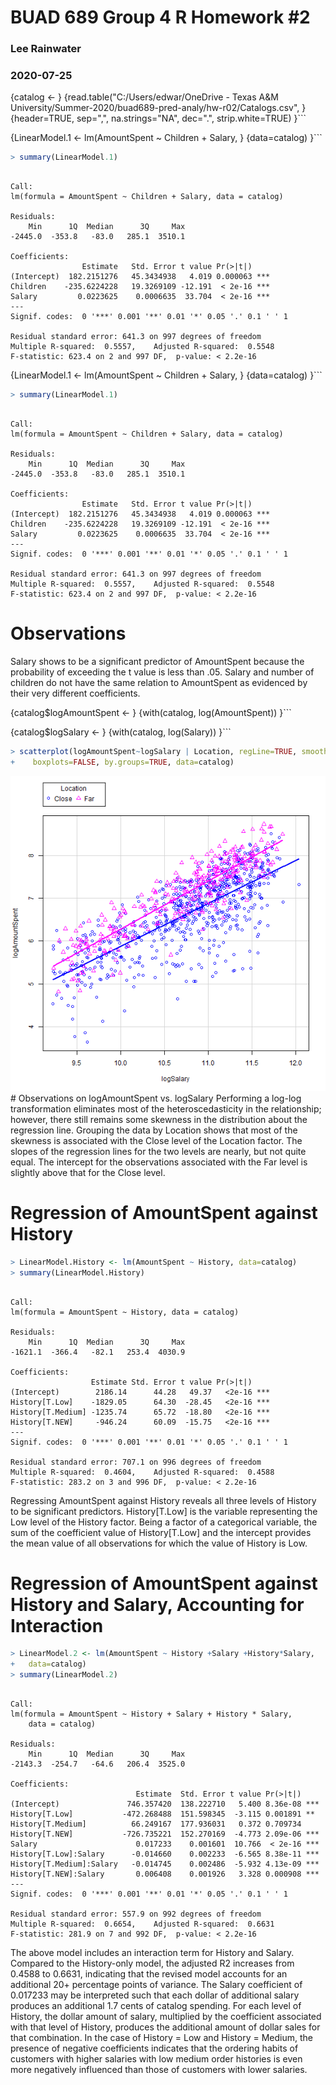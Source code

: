 <!-- R Commander Markdown Template -->

BUAD 689 Group 4 R Homework #2
=======================

### Lee Rainwater

### 2020-07-25








{catalog <-
} {read.table("C:/Users/edwar/OneDrive - Texas A&M University/Summer-2020/buad689-pred-analy/hw-r02/Catalogs.csv",
} {header=TRUE, sep=",", na.strings="NA", dec=".", strip.white=TRUE)
}```



{LinearModel.1 <- lm(AmountSpent ~ Children + Salary,
} {data=catalog)
}```



```r
> summary(LinearModel.1)
```

```

Call:
lm(formula = AmountSpent ~ Children + Salary, data = catalog)

Residuals:
    Min      1Q  Median      3Q     Max 
-2445.0  -353.8   -83.0   285.1  3510.1 

Coefficients:
                Estimate   Std. Error t value Pr(>|t|)    
(Intercept)  182.2151276   45.3434938   4.019 0.000063 ***
Children    -235.6224228   19.3269109 -12.191  < 2e-16 ***
Salary         0.0223625    0.0006635  33.704  < 2e-16 ***
---
Signif. codes:  0 '***' 0.001 '**' 0.01 '*' 0.05 '.' 0.1 ' ' 1

Residual standard error: 641.3 on 997 degrees of freedom
Multiple R-squared:  0.5557,	Adjusted R-squared:  0.5548 
F-statistic: 623.4 on 2 and 997 DF,  p-value: < 2.2e-16
```




{LinearModel.1 <- lm(AmountSpent ~ Children + Salary,
} {data=catalog)
}```


```r
> summary(LinearModel.1)
```

```

Call:
lm(formula = AmountSpent ~ Children + Salary, data = catalog)

Residuals:
    Min      1Q  Median      3Q     Max 
-2445.0  -353.8   -83.0   285.1  3510.1 

Coefficients:
                Estimate   Std. Error t value Pr(>|t|)    
(Intercept)  182.2151276   45.3434938   4.019 0.000063 ***
Children    -235.6224228   19.3269109 -12.191  < 2e-16 ***
Salary         0.0223625    0.0006635  33.704  < 2e-16 ***
---
Signif. codes:  0 '***' 0.001 '**' 0.01 '*' 0.05 '.' 0.1 ' ' 1

Residual standard error: 641.3 on 997 degrees of freedom
Multiple R-squared:  0.5557,	Adjusted R-squared:  0.5548 
F-statistic: 623.4 on 2 and 997 DF,  p-value: < 2.2e-16
```
# Observations
Salary shows to be a significant predictor of AmountSpent because the probability of exceeding the t value is less than .05. Salary and number of children do not have the same relation to AmountSpent as evidenced by their very different coefficients.


{catalog$logAmountSpent <-
} {with(catalog, log(AmountSpent))
}```



{catalog$logSalary <-
} {with(catalog, log(Salary))
}```



```r
> scatterplot(logAmountSpent~logSalary | Location, regLine=TRUE, smooth=FALSE,
+    boxplots=FALSE, by.groups=TRUE, data=catalog)
```

<img src="figure/unnamed-chunk-5-1.png" title="plot of chunk unnamed-chunk-5" alt="plot of chunk unnamed-chunk-5" width="750" />
# Observations on logAmountSpent vs. logSalary
Performing a log-log transformation eliminates most of the heteroscedasticity in the relationship; however, there still remains some skewness in the distribution about the regression line.
Grouping the data by Location shows that most of the skewness is associated with the Close level of the Location factor.
The slopes of the regression lines for the two levels are nearly, but not quite equal. The intercept for the observations associated with the Far level is slightly above that for the Close level.

# Regression of AmountSpent against History


```r
> LinearModel.History <- lm(AmountSpent ~ History, data=catalog)
> summary(LinearModel.History)
```

```

Call:
lm(formula = AmountSpent ~ History, data = catalog)

Residuals:
    Min      1Q  Median      3Q     Max 
-1621.1  -366.4   -82.1   253.4  4030.9 

Coefficients:
                  Estimate Std. Error t value Pr(>|t|)    
(Intercept)        2186.14      44.28   49.37   <2e-16 ***
History[T.Low]    -1829.05      64.30  -28.45   <2e-16 ***
History[T.Medium] -1235.74      65.72  -18.80   <2e-16 ***
History[T.NEW]     -946.24      60.09  -15.75   <2e-16 ***
---
Signif. codes:  0 '***' 0.001 '**' 0.01 '*' 0.05 '.' 0.1 ' ' 1

Residual standard error: 707.1 on 996 degrees of freedom
Multiple R-squared:  0.4604,	Adjusted R-squared:  0.4588 
F-statistic: 283.2 on 3 and 996 DF,  p-value: < 2.2e-16
```

Regressing AmountSpent against History reveals all three levels of History to be significant predictors. History[T.Low] is the variable representing the Low level of the History factor.
Being a factor of a categorical variable, the sum of the coefficient value of History[T.Low] and the intercept provides the mean value of all observations for which the value of History is Low.

# Regression of AmountSpent against History and Salary, Accounting for Interaction

```r
> LinearModel.2 <- lm(AmountSpent ~ History +Salary +History*Salary, 
+   data=catalog)
> summary(LinearModel.2)
```

```

Call:
lm(formula = AmountSpent ~ History + Salary + History * Salary, 
    data = catalog)

Residuals:
    Min      1Q  Median      3Q     Max 
-2143.3  -254.7   -64.6   206.4  3525.0 

Coefficients:
                            Estimate  Std. Error t value Pr(>|t|)    
(Intercept)               746.357420  138.222710   5.400 8.36e-08 ***
History[T.Low]           -472.268488  151.598345  -3.115 0.001891 ** 
History[T.Medium]          66.249167  177.936031   0.372 0.709734    
History[T.NEW]           -726.735221  152.270169  -4.773 2.09e-06 ***
Salary                      0.017233    0.001601  10.766  < 2e-16 ***
History[T.Low]:Salary      -0.014660    0.002233  -6.565 8.38e-11 ***
History[T.Medium]:Salary   -0.014745    0.002486  -5.932 4.13e-09 ***
History[T.NEW]:Salary       0.006408    0.001926   3.328 0.000908 ***
---
Signif. codes:  0 '***' 0.001 '**' 0.01 '*' 0.05 '.' 0.1 ' ' 1

Residual standard error: 557.9 on 992 degrees of freedom
Multiple R-squared:  0.6654,	Adjusted R-squared:  0.6631 
F-statistic: 281.9 on 7 and 992 DF,  p-value: < 2.2e-16
```

The above model includes an interaction term for History and Salary. Compared to the History-only model, the adjusted R2 increases from 0.4588 to 0.6631, indicating that the revised model accounts for an additional 20+ percentage points of variance.
The Salary coefficient of 0.017233 may be interpreted such that each dollar of additional salary produces an additional 1.7 cents of catalog spending.
For each level of History, the dollar amount of salary, multiplied by the coefficient associated with that level of History, produces the additional amount of dollar sales for that combination. In the case of History = Low and History = Medium, the presence of negative coefficients indicates that the ordering habits of customers with higher salaries with low medium order histories is even more negatively influenced than those of customers with lower salaries.


